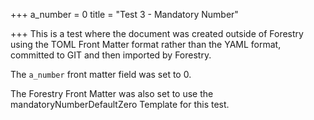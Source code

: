 +++
a_number = 0
title = "Test 3 - Mandatory Number"

+++
This is a test where the document was created outside of Forestry using the TOML Front Matter format rather than the YAML format, committed to GIT and then imported
by Forestry.

The `a_number` front matter field was set to 0.

The Forestry Front Matter was also set to use the mandatoryNumberDefaultZero Template for this test.